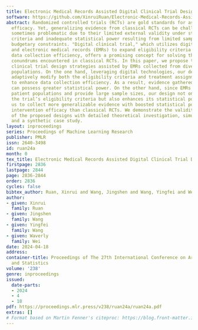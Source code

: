 ```yaml
---
title: Electronic Medical Records Assisted Digital Clinical Trial Design
software: https://github.com/XinruiRuan/Electronic-Medical-Records-Assisted-Digital-Clinical-Trial-Design
abstract: Randomized controlled trials (RCTs) are gold standards for assessing intervention
  efficacy. Yet, generalizing evidence from classical RCTs can be challenging and
  sometimes problematic due to their limited external validity under stringent eligibility
  criteria and inadequate statistical power resulting from limited sample sizes under
  budgetary constraints. "Digital clinical trial," which utilizes digital technology
  and electronic medical records (EMRs) to expand eligibility criteria and enhance
  data collection efficiency, offers a promising concept for solving the above-mentioned
  conundrums encountered in classical RCTs. In this paper, we propose two novel digital
  clinical trial design strategies assisted by EMRs collected from diverse patient
  populations. On the one hand, leveraging digital technologies, our design strategies
  adaptively modify both the eligibility criteria and treatment assignment mechanism
  to enhance data collection efficiency. As a result, evidence gathered from our design
  can possess greater statistical power. On the other hand, since EMRs capture diverse
  patient populations and provide large sample sizes, our design not only broadens
  the trial’s eligibility criteria but also enhances its statistical power, enabling
  us to collect more generalizable evidence with boosted statistical power for evaluating
  intervention efficacy than classical RCTs. We demonstrate the validity and merit
  of the proposed designs with detailed theoretical investigation, simulation studies,
  and a synthetic case study.
layout: inproceedings
series: Proceedings of Machine Learning Research
publisher: PMLR
issn: 2640-3498
id: ruan24a
month: 0
tex_title: Electronic Medical Records Assisted Digital Clinical Trial Design
firstpage: 2836
lastpage: 2844
page: 2836-2844
order: 2836
cycles: false
bibtex_author: Ruan, Xinrui and Wang, Jingshen and Wang, Yingfei and Wei, Waverly
author:
- given: Xinrui
  family: Ruan
- given: Jingshen
  family: Wang
- given: Yingfei
  family: Wang
- given: Waverly
  family: Wei
date: 2024-04-18
address:
container-title: Proceedings of The 27th International Conference on Artificial Intelligence
  and Statistics
volume: '238'
genre: inproceedings
issued:
  date-parts:
  - 2024
  - 4
  - 18
pdf: https://proceedings.mlr.press/v238/ruan24a/ruan24a.pdf
extras: []
# Format based on Martin Fenner's citeproc: https://blog.front-matter.io/posts/citeproc-yaml-for-bibliographies/
---
```

